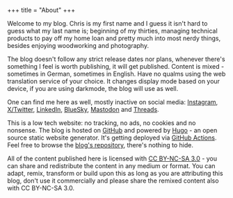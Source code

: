 +++
title = "About"
+++

Welcome to my blog. Chris is my first name and I guess it isn't hard to guess what my last name is; beginning of my thirties, managing technical products to pay off my home loan and pretty much into most nerdy things, besides enjoying woodworking and photography. 

The blog doesn't follow any strict release dates nor plans, whenever there's something I feel is worth publishing, it will get published. Content is mixed - sometimes in German, sometimes in English. Have no qualms using the web translation service of your choice. It changes display mode based on your device, if you are using darkmode, the blog will use as well.

One can find me here as well, mostly inactive on social media: [Instagram](https://www.instagram.com/christianblessing.me/), [X/Twitter](https://www.twitter.com/chrstnblssng), [LinkedIn](https://www.linkedin.com/in/christianblessing/), [BlueSky](https://bsky.app/profile/christian-blessing.bsky.social), [Mastodon](https://mastodon.social/@christianblessing) and [Threads](https://www.threads.net/@christianblessing.me).

This is a low tech website: no tracking, no ads, no cookies and no nonsense. The blog is hosted on [GitHub](https://github.com) and powered by [Hugo](https://github.com/gohugoio) - an open source static website generator. It's getting deployed via [GitHub Actions](https://github.com/features/actions). Feel free to browse the [blog's repository](https://github.com/christianblessing-me/christianblessing-me.github.io), there's nothing to hide.

All of the content published here is licensed with [CC BY-NC-SA 3.0](https://creativecommons.org/licenses/by-nc-sa/3.0/) - you can share and redistribute the content in any medium or format. You can adapt, remix, transform or build upon this as long as you are attributing this blog, don't use it commercially and please share the remixed content also with CC BY-NC-SA 3.0.
